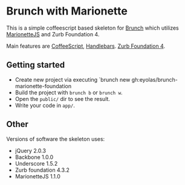 # Brunch with Marionette
This is a simple coffeescript based skeleton for [Brunch](http://brunch.io/) which utilizes [MarionetteJS](http://marionettejs.com/) and Zurb Foundation 4.

Main features are [CoffeeScript](http://coffeescript.org/),
[Handlebars](http://handlebarsjs.com/).
[Zurb Foundation 4](http://foundation.zurb.com/).

## Getting started
* Create new project via executing `brunch new gh:eyolas/brunch-marionette-foundation <project name>
* Build the project with `brunch b` or `brunch w`.
* Open the `public/` dir to see the result.
* Write your code in `app/`.

## Other
Versions of software the skeleton uses:

* jQuery 2.0.3
* Backbone 1.0.0
* Underscore 1.5.2
* Zurb foundation 4.3.2
* MarionetteJS 1.1.0

